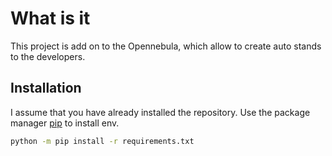 # What is it

This project is add on to the Opennebula, which allow to create auto stands to the developers.

## Installation

I assume that you have already installed the repository.
Use the package manager [pip](https://pip.pypa.io/en/stable/) to install env.

```bash
python -m pip install -r requirements.txt
```

